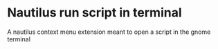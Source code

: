 # Nautilus run script in terminal
A nautilus context menu extension meant to open a script in the gnome terminal

## 
